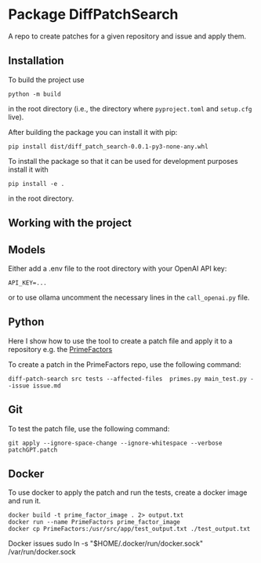 # Package DiffPatchSearch

A repo to create patches for a given repository and issue and apply them.

## Installation

To build the project use

```shell script
python -m build
```

in the root directory (i.e., the directory where `pyproject.toml` and
`setup.cfg` live).

After building the package you can install it with pip:

```shell script
pip install dist/diff_patch_search-0.0.1-py3-none-any.whl
```

To install the package so that it can be used for development purposes
install it with

```shell script
pip install -e .
```

in the root directory.

## Working with the project

## Models

Either add a .env file to the root directory with your OpenAI API key:

```
API_KEY=...
```

or to use ollama uncomment the necessary lines in the `call_openai.py` file.

## Python

Here I show how to use the tool to create a patch file and apply it to a repository e.g. the [PrimeFactors](https://github.com/kyrillschmid/PrimeFactors.git)

To create a patch in the PrimeFactors repo, use the following command:

```
diff-patch-search src tests --affected-files  primes.py main_test.py --issue issue.md
```

## Git

To test the patch file, use the following command:

```
git apply --ignore-space-change --ignore-whitespace --verbose patchGPT.patch
```

## Docker

To use docker to apply the patch and run the tests, create a docker image and run it.

```
docker build -t prime_factor_image . 2> output.txt
docker run --name PrimeFactors prime_factor_image
docker cp PrimeFactors:/usr/src/app/test_output.txt ./test_output.txt
```

Docker issues
sudo ln -s "$HOME/.docker/run/docker.sock" /var/run/docker.sock
